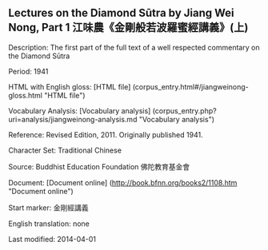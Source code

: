 ## Lectures on the Diamond Sūtra by Jiang Wei Nong, Part 1 江味農《金剛般若波羅蜜經講義》(上)

Description: The first part of the full text of a well respected commentary on the Diamond Sūtra

Period: 1941

HTML with English gloss: [HTML file] (corpus_entry.html#/jiangweinong-gloss.html "HTML file")

Vocabulary Analysis: [Vocabulary analysis] (corpus_entry.php?uri=analysis/jiangweinong-analysis.md "Vocabulary analysis")

Reference: Revised Edition, 2011. Originally published 1941.

Character Set: Traditional Chinese

Source: Buddhist Education Foundation 佛陀教育基金會

Document: [Document online] (http://book.bfnn.org/books2/1108.htm "Document online")

Start marker: 金剛經講義

English translation: none

Last modified: 2014-04-01

